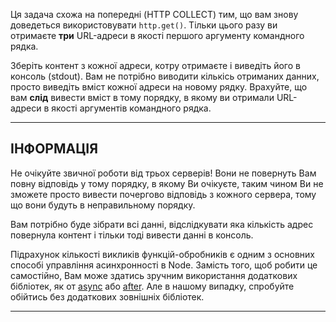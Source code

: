 Ця задача схожа на попередні (HTTP COLLECT) тим, що вам знову доведеться використовувати `http.get()`. Тільки цього разу ви отримаєте **три** URL-адреси в якості першого аргументу командного рядка.

Зберіть контент з кожної адреси, котру отримаєте і виведіть його в консоль (stdout). Вам не потрібно виводити кількісь отриманих данних, просто виведіть вміст кожної адреси на новому рядку. Врахуйте, що вам **слід** вивести вміст в тому порядку, в якому ви отримали URL-адреси в якості аргументів командного рядка.

----------------------------------------------------------------------
## ІНФОРМАЦІЯ

Не очікуйте звичної роботи від трьох серверів! Вони не повернуть Вам повну відповідь у тому порядку, в якому Ви очікуєте, таким чином Ви не зможете просто вивести почергово відповідь з кожного сервера, тому що вони будуть в неправильному порядку.

Вам потрібно буде зібрати всі данні, відслідкувати яка кількість адрес повернула контент і тільки тоді вивести данні в консоль.

Підрахунок кількості викликів функцій-обробників є одним з основних способі управління асинхронності в Node. Замість того, щоб робити це самостійно, Вам може здатись зручним використання додаткових бібліотек, як от [async](http://npm.im/async) або [after](http://npm.im/after). Але в нашому випадку, спробуйте обійтись без додаткових зовнішніх бібліотек.

----------------------------------------------------------------------
